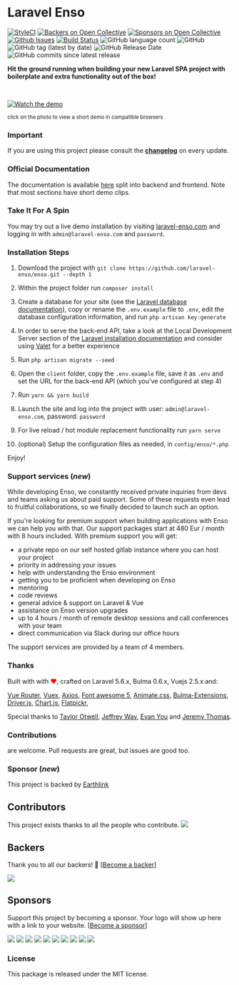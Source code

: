 # Laravel Enso
 

[![StyleCI](https://styleci.io/repos/95136264/shield?branch=master)](https://styleci.io/repos/95136264)
[![Backers on Open Collective](https://opencollective.com/Enso/backers/badge.svg)](#backers) 
[![Sponsors on Open Collective](https://opencollective.com/Enso/sponsors/badge.svg)](#sponsors)
[![Github Issues](https://img.shields.io/github/issues/laravel-enso/enso)](https://github.com/laravel-enso/enso/issues)
[![Build Status](https://travis-ci.org/laravel-enso/Enso.svg?branch=master)](https://travis-ci.org/laravel-enso/Enso)
![GitHub language count](https://img.shields.io/github/languages/count/laravel-enso/enso)
![GitHub](https://img.shields.io/github/license/laravel-enso/enso)
![GitHub tag (latest by date)](https://img.shields.io/github/v/tag/laravel-enso/enso)
![GitHub Release Date](https://img.shields.io/github/release-date/laravel-enso/enso)
![GitHub commits since latest release](https://img.shields.io/github/commits-since/laravel-enso/enso/latest)


**Hit the ground running when building your new Laravel SPA project with boilerplate and extra functionality out of the box!**


&nbsp;

[![Watch the demo](https://laravel-enso.github.io/enso/screenshots/bulma_cap000_thumb.png)](https://laravel-enso.github.io/enso/videos/bulma_quick_walkthrough.webm)

<sup>click on the photo to view a short demo in compatible browsers</sup>

### Important

If you are using this project please consult the **[changelog](https://github.com/laravel-enso/Enso/blob/master/CHANGELOG.md)** on every update.

### Official Documentation

The documentation is available [here](https://docs.laravel-enso.com) split into backend and frontend.
Note that most sections have short demo clips.

### Take It For A Spin

You may try out a live demo installation by visiting [laravel-enso.com](https://www.laravel-enso.com) 
and logging in with `admin@laravel-enso.com` and `password`. 

### Installation Steps

1. Download the project with `git clone https://github.com/laravel-enso/enso.git --depth 1`

2. Within the project folder run `composer install`

3. Create a database for your site (see the [Laravel database documentation](https://laravel.com/docs/6.x/database)), 
copy or rename the `.env.example` file to `.env`, 
edit the database configuration information, and run `php artisan key:generate`

4. In order to serve the back-end API, take a look at the Local Development Server section of the [Laravel installation documentation](https://laravel.com/docs/6.x/#installation)
and consider using [Valet](https://laravel.com/docs/6.x/valet) for a better experience

5. Run `php artisan migrate --seed`

6. Open the `client` folder, copy the `.env.example` file, save it as `.env` and set the URL 
for the back-end API (which you've configured at step 4)

7. Run `yarn && yarn build`

8. Launch the site and log into the project with user: `admin@laravel-enso.com`, password: `password`

9. For live reload / hot module replacement functionality run `yarn serve`

10. (optional) Setup the configuration files as needed, in `config/enso/*.php`


Enjoy!

### Support services (*new*)

While developing Enso, we constantly received private inquiries from devs and teams asking us about paid support. Some of these requests even lead to fruitful collaborations, so we finally decided to launch such an option.

If you're looking for premium support when building applications with Enso we can help you with that. Our support packages start at 480 Eur / month with 8 hours included. With premium support you will get:

- a private repo on our self hosted gitlab instance where you can host your project
- priority in addressing your issues
- help with understanding the Enso environment
- getting you to be proficient when developing on Enso
- mentoring 
- code reviews
- general advice & support on Laravel & Vue
- assistance on Enso version upgrades
- up to 4 hours / month of remote desktop sessions and call conferences with your team
- direct communication via Slack during our office hours

The support services are provided by a team of 4 members.

### Thanks

Built with with <span style="color:red"> &#10084;&#65039;</span>, crafted on Laravel 5.6.x, Bulma 0.6.x, Vuejs 2.5.x and:

[Vue Router](https://router.vuejs.org/en), [Vuex](https://vuex.vuejs.org/en/), [Axios](https://github.com/axios/axios),
[Font awesome 5](https://fontawesome.com), [Animate.css](https://daneden.github.io/animate.css/), 
[Bulma-Extensions](https://wikiki.github.io/bulma-extensions/overview), [Driver.js](https://kamranahmed.info/driver.js/),
[Chart.js](http://chartjs.org), [Flatpickr](https://chmln.github.io/flatpickr/), 

Special thanks to [Taylor Otwell](https://laravel.com/), [Jeffrey Way](https://laracasts.com), [Evan You](https://vuejs.org/) and [Jeremy Thomas](https://bulma.io).

### Contributions

are welcome. Pull requests are great, but issues are good too.

### Sponsor (*new*)

This project is backed by [Earthlink](https://www.earthlink.ro)

## Contributors

This project exists thanks to all the people who contribute. 
<a href="graphs/contributors"><img src="https://opencollective.com/Enso/contributors.svg?width=890&button=false" /></a>


## Backers

Thank you to all our backers! 🙏 [[Become a backer](https://opencollective.com/Enso#backer)]

<a href="https://opencollective.com/Enso#backers" target="_blank"><img src="https://opencollective.com/Enso/backers.svg?width=890"></a>


## Sponsors

Support this project by becoming a sponsor. Your logo will show up here with a link to your website. [[Become a sponsor](https://opencollective.com/Enso#sponsor)]

<a href="https://opencollective.com/Enso/sponsor/0/website" target="_blank"><img src="https://opencollective.com/Enso/sponsor/0/avatar.svg"></a>
<a href="https://opencollective.com/Enso/sponsor/1/website" target="_blank"><img src="https://opencollective.com/Enso/sponsor/1/avatar.svg"></a>
<a href="https://opencollective.com/Enso/sponsor/2/website" target="_blank"><img src="https://opencollective.com/Enso/sponsor/2/avatar.svg"></a>
<a href="https://opencollective.com/Enso/sponsor/3/website" target="_blank"><img src="https://opencollective.com/Enso/sponsor/3/avatar.svg"></a>
<a href="https://opencollective.com/Enso/sponsor/4/website" target="_blank"><img src="https://opencollective.com/Enso/sponsor/4/avatar.svg"></a>
<a href="https://opencollective.com/Enso/sponsor/5/website" target="_blank"><img src="https://opencollective.com/Enso/sponsor/5/avatar.svg"></a>
<a href="https://opencollective.com/Enso/sponsor/6/website" target="_blank"><img src="https://opencollective.com/Enso/sponsor/6/avatar.svg"></a>
<a href="https://opencollective.com/Enso/sponsor/7/website" target="_blank"><img src="https://opencollective.com/Enso/sponsor/7/avatar.svg"></a>
<a href="https://opencollective.com/Enso/sponsor/8/website" target="_blank"><img src="https://opencollective.com/Enso/sponsor/8/avatar.svg"></a>
<a href="https://opencollective.com/Enso/sponsor/9/website" target="_blank"><img src="https://opencollective.com/Enso/sponsor/9/avatar.svg"></a>


### License

This package is released under the MIT license.
